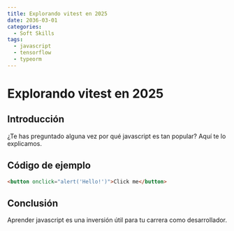 ```yaml
---
title: Explorando vitest en 2025
date: 2036-03-01
categories:
  - Soft Skills
tags:
  - javascript
  - tensorflow
  - typeorm
---
```


# Explorando vitest en 2025

## Introducción

¿Te has preguntado alguna vez por qué javascript es tan popular? Aquí te lo explicamos.

## Código de ejemplo

```html
<button onclick="alert('Hello!')">Click me</button>
```

## Conclusión

Aprender javascript es una inversión útil para tu carrera como desarrollador.